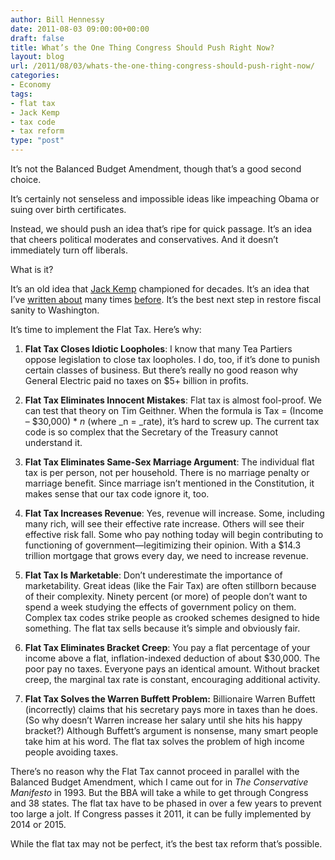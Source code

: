 ```yaml
---
author: Bill Hennessy
date: 2011-08-03 09:00:00+00:00
draft: false
title: What’s the One Thing Congress Should Push Right Now?
layout: blog
url: /2011/08/03/whats-the-one-thing-congress-should-push-right-now/
categories:
- Economy
tags:
- flat tax
- Jack Kemp
- tax code
- tax reform
type: "post"
---
```


It’s not the Balanced Budget Amendment, though that’s a good second choice. 

It’s certainly not senseless and impossible ideas like impeaching Obama or suing over birth certificates.

Instead, we should push an idea that’s ripe for quick passage. It’s an idea that cheers political moderates and conservatives. And it doesn’t immediately turn off liberals.

What is it?

It’s an old idea that [Jack Kemp](https://hennessysview.com/living/sad-news-about-jack-kemp/) championed for decades. It’s an idea that I’ve [written about](https://hennessysview.com/economy/4-ways-government-can-help-create-shared-value/) many times [before](https://hennessysview.com/economy/what-are-we-for/). It’s the best next step in restore fiscal sanity to Washington.

It’s time to implement the Flat Tax. Here’s why:

1. **Flat Tax Closes Idiotic Loopholes**: I know that many Tea Partiers oppose legislation to close tax loopholes. I do, too, if it’s done to punish certain classes of business. But there’s really no good reason why General Electric paid no taxes on $5+ billion in profits. 

2. **Flat Tax Eliminates Innocent Mistakes**: Flat tax is almost fool-proof. We can test that theory on Tim Geithner. When the formula is Tax = (Income – $30,000) * _n_ (where _n = _rate), it’s hard to screw up. The current tax code is so complex that the Secretary of the Treasury cannot understand it. 

3. **Flat Tax Eliminates Same-Sex Marriage Argument**: The individual flat tax is per person, not per household. There is no marriage penalty or marriage benefit. Since marriage isn’t mentioned in the Constitution, it makes sense that our tax code ignore it, too.

4. **Flat Tax Increases Revenue**: Yes, revenue will increase. Some, including many rich, will see their effective rate increase. Others will see their effective risk fall. Some who pay nothing today will begin contributing to functioning of government—legitimizing their opinion. With a $14.3 trillion mortgage that grows every day, we need to increase revenue.

5. **Flat Tax Is Marketable**: Don’t underestimate the importance of marketability. Great ideas (like the Fair Tax) are often stillborn because of their complexity. Ninety percent (or more) of people don’t want to spend a week studying the effects of government policy on them. Complex tax codes strike people as crooked schemes designed to hide something. The flat tax sells because it’s simple and obviously fair. 

6. **Flat Tax Eliminates Bracket Creep**: You pay a flat percentage of your income above a flat, inflation-indexed deduction of about $30,000. The poor pay no taxes. Everyone pays an identical amount. Without bracket creep, the marginal tax rate is constant, encouraging additional activity. 

7. **Flat Tax Solves the Warren Buffett Problem:** Billionaire Warren Buffett (incorrectly) claims that his secretary pays more in taxes than he does. (So why doesn’t Warren increase her salary until she hits his happy bracket?) Although Buffett’s argument is nonsense, many smart people take him at his word. The flat tax solves the problem of high income people avoiding taxes. 

There’s no reason why the Flat Tax cannot proceed in parallel with the Balanced Budget Amendment, which I came out for in _The Conservative Manifesto_ in 1993. But the BBA will take a while to get through Congress and 38 states. The flat tax have to be phased in over a few years to prevent too large a jolt. If Congress passes it 2011, it can be fully implemented by 2014 or 2015. 

While the flat tax may not be perfect, it’s the best tax reform that’s possible.
